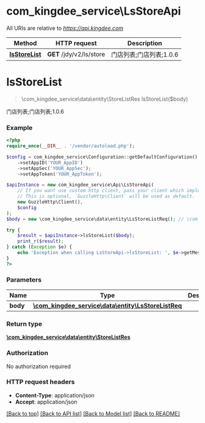# com_kingdee_service\LsStoreApi

All URIs are relative to *https://api.kingdee.com*

Method | HTTP request | Description
------------- | ------------- | -------------
[**lsStoreList**](LsStoreApi.md#lsStoreList) | **GET** /jdy/v2/ls/store | 门店列表;门店列表;1.0.6


# **lsStoreList**
> \com_kingdee_service\data\entity\StoreListRes lsStoreList($body)

门店列表;门店列表;1.0.6

### Example
```php
<?php
require_once(__DIR__ . '/vendor/autoload.php');

$config = com_kingdee_service\Configuration::getDefaultConfiguration()
    ->setAppID('YOUR_AppID')
    ->setAppSec('YOUR_AppSec');
    ->setAppToken('YOUR_AppToken');

$apiInstance = new com_kingdee_service\Api\LsStoreApi(
    // If you want use custom http client, pass your client which implements `GuzzleHttp\ClientInterface`.
    // This is optional, `GuzzleHttp\Client` will be used as default.
    new GuzzleHttp\Client(),
    $config
);
$body = new \com_kingdee_service\data\entity\LsStoreListReq(); // \com_kingdee_service\data\entity\LsStoreListReq | 

try {
    $result = $apiInstance->lsStoreList($body);
    print_r($result);
} catch (Exception $e) {
    echo 'Exception when calling LsStoreApi->lsStoreList: ', $e->getMessage(), PHP_EOL;
}
?>
```

### Parameters

Name | Type | Description  | Notes
------------- | ------------- | ------------- | -------------
 **body** | [**\com_kingdee_service\data\entity\LsStoreListReq**](../Model/LsStoreListReq.md)|  | [optional]

### Return type

[**\com_kingdee_service\data\entity\StoreListRes**](../Model/StoreListRes.md)

### Authorization

No authorization required

### HTTP request headers

 - **Content-Type**: application/json
 - **Accept**: application/json

[[Back to top]](#) [[Back to API list]](../../README.md#documentation-for-api-endpoints) [[Back to Model list]](../../README.md#documentation-for-models) [[Back to README]](../../README.md)

